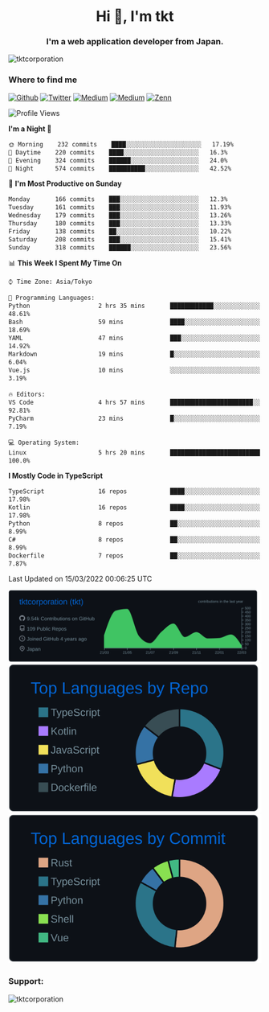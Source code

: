 <h1 align="center">Hi 👋, I'm tkt</h1>
<h3 align="center">I'm a web application developer from Japan.</h3>

<p align="left"> <img src="https://komarev.com/ghpvc/?username=tktcorporation&label=Profile%20views&color=0e75b6&style=flat" alt="tktcorporation" /> </p>

<h3>Where to find me</h3>
<p>
<a href="https://github.com/tktcorporation" target="_blank"><img alt="Github" src="https://img.shields.io/badge/GitHub-%2312100E.svg?&style=for-the-badge&logo=Github&logoColor=white" /></a>
<a href="https://twitter.com/tktcorporation" target="_blank"><img alt="Twitter" src="https://img.shields.io/badge/twitter-%231DA1F2.svg?&style=for-the-badge&logo=twitter&logoColor=white" /></a>
<a href="https://www.linkedin.com/in/tktcorporation" target="_blank"><img alt="Medium" src="https://img.shields.io/badge/linkdin-0a66c2.svg?&style=for-the-badge&logo=linkedin&logoColor=white" /></a>
<a href="https://qiita.com/tktcorporation" target="_blank"><img alt="Medium" src="https://img.shields.io/badge/qiita-55C500.svg?&style=for-the-badge&logo=qiita&logoColor=white" /></a>
<a href="https://zenn.dev/tktcorporation" target="_blank"><img alt="Zenn" src="https://img.shields.io/badge/Zenn-3EA8FF.svg?&style=for-the-badge&logo=Zenn&logoColor=white" /></a>
</p>
  
<!--START_SECTION:waka-->
![Profile Views](http://img.shields.io/badge/Profile%20Views-0-blue)

**I'm a Night 🦉** 

```text
🌞 Morning    232 commits    ████░░░░░░░░░░░░░░░░░░░░░   17.19% 
🌆 Daytime    220 commits    ████░░░░░░░░░░░░░░░░░░░░░   16.3% 
🌃 Evening    324 commits    ██████░░░░░░░░░░░░░░░░░░░   24.0% 
🌙 Night      574 commits    ██████████░░░░░░░░░░░░░░░   42.52%

```
📅 **I'm Most Productive on Sunday** 

```text
Monday       166 commits    ███░░░░░░░░░░░░░░░░░░░░░░   12.3% 
Tuesday      161 commits    ███░░░░░░░░░░░░░░░░░░░░░░   11.93% 
Wednesday    179 commits    ███░░░░░░░░░░░░░░░░░░░░░░   13.26% 
Thursday     180 commits    ███░░░░░░░░░░░░░░░░░░░░░░   13.33% 
Friday       138 commits    ██░░░░░░░░░░░░░░░░░░░░░░░   10.22% 
Saturday     208 commits    ███░░░░░░░░░░░░░░░░░░░░░░   15.41% 
Sunday       318 commits    ██████░░░░░░░░░░░░░░░░░░░   23.56%

```


📊 **This Week I Spent My Time On** 

```text
⌚︎ Time Zone: Asia/Tokyo

💬 Programming Languages: 
Python                   2 hrs 35 mins       ████████████░░░░░░░░░░░░░   48.61% 
Bash                     59 mins             ████░░░░░░░░░░░░░░░░░░░░░   18.69% 
YAML                     47 mins             ███░░░░░░░░░░░░░░░░░░░░░░   14.92% 
Markdown                 19 mins             █░░░░░░░░░░░░░░░░░░░░░░░░   6.04% 
Vue.js                   10 mins             ░░░░░░░░░░░░░░░░░░░░░░░░░   3.19%

🔥 Editors: 
VS Code                  4 hrs 57 mins       ███████████████████████░░   92.81% 
PyCharm                  23 mins             █░░░░░░░░░░░░░░░░░░░░░░░░   7.19%

💻 Operating System: 
Linux                    5 hrs 20 mins       █████████████████████████   100.0%

```

**I Mostly Code in TypeScript** 

```text
TypeScript               16 repos            ████░░░░░░░░░░░░░░░░░░░░░   17.98% 
Kotlin                   16 repos            ████░░░░░░░░░░░░░░░░░░░░░   17.98% 
Python                   8 repos             ██░░░░░░░░░░░░░░░░░░░░░░░   8.99% 
C#                       8 repos             ██░░░░░░░░░░░░░░░░░░░░░░░   8.99% 
Dockerfile               7 repos             ██░░░░░░░░░░░░░░░░░░░░░░░   7.87%

```



 Last Updated on 15/03/2022 00:06:25 UTC
<!--END_SECTION:waka-->

[![](https://raw.githubusercontent.com/tktcorporation/tktcorporation/master/profile-summary-card-output/github_dark/0-profile-details.svg)](https://github.com/vn7n24fzkq/github-profile-summary-cards)
[![](https://raw.githubusercontent.com/tktcorporation/tktcorporation/master/profile-summary-card-output/github_dark/1-repos-per-language.svg)](https://github.com/vn7n24fzkq/github-profile-summary-cards) [![](https://raw.githubusercontent.com/tktcorporation/tktcorporation/master/profile-summary-card-output/github_dark/2-most-commit-language.svg)](https://github.com/vn7n24fzkq/github-profile-summary-cards)

<h3 align="left">Support:</h3>
<p><a href="https://www.buymeacoffee.com/tktcorporation"> <img align="left" src="https://cdn.buymeacoffee.com/buttons/v2/default-yellow.png" height="50" width="210" alt="tktcorporation" /></a></p><br><br>
